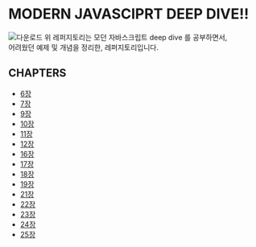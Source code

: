 # MODERN JAVASCIPRT DEEP DIVE!!

![다운로드](https://cdn.inflearn.com/public/courses/327974/cover/3b014384-8b3e-4f66-a4de-a94ffff11f58/Modern%20Javascript%20Deep%20Dive.png)
위 레퍼지토리는 모던 자바스크립트 deep dive 를 공부하면서,<br/>
어려웠던 예제 및 개념을 정리한, 레퍼지토리입니다.

## CHAPTERS

- [6장](./chapter_6/README.md)
- [7장](./chapter_7/README.md)
- [9장](./chapter_9/index.js)
- [10장](./chapter_10/index.js)
- [11장](./chapter_11/index.js)
- [12장](./chapter_12/README.md)
- [16장](./chapter_16/README.md)
- [17장](./chapter_17/README.md)
- [18장](./chapter_18/README.md)
- [19장](./chapter_19/README.md)
- [21장](./chapter_21/README.md)
- [22장](./chapter_22/README.md)
- [23장](./chapter_23/README.md)
- [24장](./chapter_24/index.js)
- [25장](./chapter_25/index.js)
  <!-- - [26장]() -->
  <!-- - [27장]() -->
  <!-- - [28장]() -->
  <!-- - [29장]() -->
  <!-- - [30장]() -->
  <!-- - [31장]() -->
  <!-- - [32장]() -->
  <!-- - [33장]() -->
  <!-- - [34장]() -->
  <!-- - [35장]() -->
  <!-- - [36장]() -->
  <!-- - [37장]() -->
  <!-- - [38장]() -->
  <!-- - [39장]() -->
  <!-- - [40장]() -->
  <!-- - [41장]() -->
  <!-- - [42장]() -->
  <!-- - [43장]() -->
  <!-- - [44장]() -->
  <!-- - [45장]() -->
  <!-- - [46장]() -->
  <!-- - [47장]() -->
  <!-- - [48장]() -->
  <!-- - [49장]() -->
